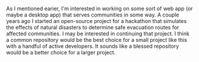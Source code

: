 As I mentioned earier, I'm interested in working on some sort of web app (or
maybe a desktop app) that serves communities in some way. A couple years ago
I started an open-source project for a hackathon that simulates the effects of
natural disasters to determine safe evacuation routes for affected communities.
I may be interested in continuing that project. I think a common repository
would be the best choice for a small project like this with a handful of active
developers. It sounds like a blessed repository would be a better choice for
a larger project.

